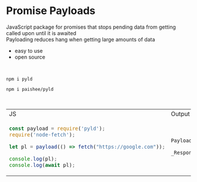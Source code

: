 # Promise Payloads
JavaScript package for promises that stops pending data from getting called upon until it is awaited<br>
Payloading reduces hang when getting large amounts of data

- easy to use
- open source

<br>

```console
npm i pyld
```
```console
npm i paishee/pyld
```

<br>

<table>
<tr>
<td>JS</td><td>Output</td>
</tr>
<tr>
<td>
  
```js
const payload = require('pyld');
require('node-fetch');

let pl = payload(() => fetch("https://google.com"));

console.log(pl);
console.log(await pl);
```

</td>

<td>

```js
Payload <pending>        

_Response { ... }
```
  
</td>

</tr>
</table>
